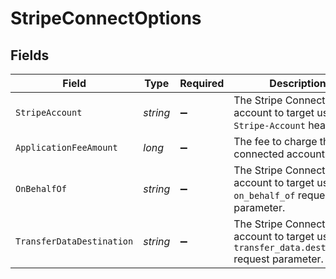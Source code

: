 # StripeConnectOptions


## Fields

| Field                                                                                         | Type                                                                                          | Required                                                                                      | Description                                                                                   | Example                                                                                       |
| --------------------------------------------------------------------------------------------- | --------------------------------------------------------------------------------------------- | --------------------------------------------------------------------------------------------- | --------------------------------------------------------------------------------------------- | --------------------------------------------------------------------------------------------- |
| `StripeAccount`                                                                               | *string*                                                                                      | :heavy_minus_sign:                                                                            | The Stripe Connect account to target using the `Stripe-Account` header.                       | act_123456                                                                                    |
| `ApplicationFeeAmount`                                                                        | *long*                                                                                        | :heavy_minus_sign:                                                                            | The fee to charge the connected account.                                                      | 123                                                                                           |
| `OnBehalfOf`                                                                                  | *string*                                                                                      | :heavy_minus_sign:                                                                            | The Stripe Connect account to target using the `on_behalf_of` request parameter.              | act_123456                                                                                    |
| `TransferDataDestination`                                                                     | *string*                                                                                      | :heavy_minus_sign:                                                                            | The Stripe Connect account to target using the `transfer_data.destination` request parameter. | act_123456                                                                                    |